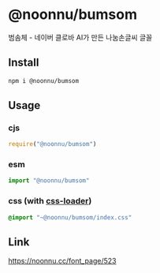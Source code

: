 # @noonnu/bumsom
범솜체 - 네이버 클로바 AI가 만든 나눔손글씨 글꼴

## Install
```sh
npm i @noonnu/bumsom
```
## Usage
### cjs
```js
require("@noonnu/bumsom")
```
### esm
```js
import "@noonnu/bumsom"
```
### css (with [css-loader](https://github.com/webpack-contrib/css-loader))
```css
@import "~@noonnu/bumsom/index.css"
```

## Link
https://noonnu.cc/font_page/523